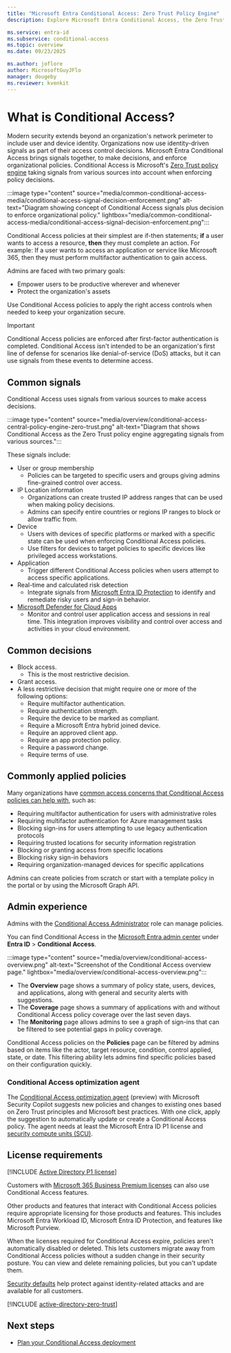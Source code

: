 ```yaml
---
title: "Microsoft Entra Conditional Access: Zero Trust Policy Engine"
description: Explore Microsoft Entra Conditional Access, the Zero Trust policy engine that integrates signals to secure access to resources.

ms.service: entra-id
ms.subservice: conditional-access
ms.topic: overview
ms.date: 09/23/2025

ms.author: joflore
author: MicrosoftGuyJFlo
manager: dougeby
ms.reviewer: kvenkit
---
```

# What is Conditional Access?

Modern security extends beyond an organization's network perimeter to include user and device identity. Organizations now use identity-driven signals as part of their access control decisions. Microsoft Entra Conditional Access brings signals together, to make decisions, and enforce organizational policies. Conditional Access is Microsoft's [Zero Trust policy engine](/security/zero-trust/deploy/identity) taking signals from various sources into account when enforcing policy decisions.

:::image type="content" source="media/common-conditional-access-media/conditional-access-signal-decision-enforcement.png" alt-text="Diagram showing concept of Conditional Access signals plus decision to enforce organizational policy." lightbox="media/common-conditional-access-media/conditional-access-signal-decision-enforcement.png":::

Conditional Access policies at their simplest are if-then statements; **if** a user wants to access a resource, **then** they must complete an action. For example: If a user wants to access an application or service like Microsoft 365, then they must perform multifactor authentication to gain access.

Admins are faced with two primary goals:

- Empower users to be productive wherever and whenever
- Protect the organization's assets

Use Conditional Access policies to apply the right access controls when needed to keep your organization secure.

> [!IMPORTANT]
> Conditional Access policies are enforced after first-factor authentication is completed. Conditional Access isn't intended to be an organization's first line of defense for scenarios like denial-of-service (DoS) attacks, but it can use signals from these events to determine access.

## Common signals

Conditional Access uses signals from various sources to make access decisions. 

:::image type="content" source="media/overview/conditional-access-central-policy-engine-zero-trust.png" alt-text="Diagram that shows Conditional Access as the Zero Trust policy engine aggregating signals from various sources.":::

These signals include:

- User or group membership
   - Policies can be targeted to specific users and groups giving admins fine-grained control over access.
- IP Location information
   - Organizations can create trusted IP address ranges that can be used when making policy decisions. 
   - Admins can specify entire countries or regions IP ranges to block or allow traffic from.
- Device
   - Users with devices of specific platforms or marked with a specific state can be used when enforcing Conditional Access policies.
   - Use filters for devices to target policies to specific devices like privileged access workstations.
- Application
   - Trigger different Conditional Access policies when users attempt to access specific applications.
- Real-time and calculated risk detection
   - Integrate signals from [Microsoft Entra ID Protection](~/id-protection/overview-identity-protection.md) to identify and remediate risky users and sign-in behavior.
- [Microsoft Defender for Cloud Apps](/defender-cloud-apps/what-is-defender-for-cloud-apps)
   - Monitor and control user application access and sessions in real time. This integration improves visibility and control over access and activities in your cloud environment.

## Common decisions

- Block access.
   - This is the most restrictive decision.
- Grant access.
- A less restrictive decision that might require one or more of the following options:
   - Require multifactor authentication.
   - Require authentication strength.
   - Require the device to be marked as compliant.
   - Require a Microsoft Entra hybrid joined device.
   - Require an approved client app.
   - Require an app protection policy.
   - Require a password change.
   - Require terms of use.

## Commonly applied policies

Many organizations have [common access concerns that Conditional Access policies can help with](concept-conditional-access-policy-common.md), such as:

- Requiring multifactor authentication for users with administrative roles
- Requiring multifactor authentication for Azure management tasks
- Blocking sign-ins for users attempting to use legacy authentication protocols
- Requiring trusted locations for security information registration
- Blocking or granting access from specific locations
- Blocking risky sign-in behaviors
- Requiring organization-managed devices for specific applications

Admins can create policies from scratch or start with a template policy in the portal or by using the Microsoft Graph API.

<a name='admin-experience'></a>

## Admin experience

Admins with the [Conditional Access Administrator](~/identity/role-based-access-control/permissions-reference.md#conditional-access-administrator) role can manage policies.

You can find Conditional Access in the [Microsoft Entra admin center](https://entra.microsoft.com) under **Entra ID** > **Conditional Access**.

:::image type="content" source="media/overview/conditional-access-overview.png" alt-text="Screenshot of the Conditional Access overview page." lightbox="media/overview/conditional-access-overview.png":::

- The **Overview** page shows a summary of policy state, users, devices, and applications, along with general and security alerts with suggestions.
- The **Coverage** page shows a summary of applications with and without Conditional Access policy coverage over the last seven days.
- The **Monitoring** page allows admins to see a graph of sign-ins that can be filtered to see potential gaps in policy coverage.

Conditional Access policies on the **Policies** page can be filtered by admins based on items like the actor, target resource, condition, control applied, state, or date. This filtering ability lets admins find specific policies based on their configuration quickly.

### Conditional Access optimization agent

The [Conditional Access optimization agent](agent-optimization.md) (preview) with Microsoft Security Copilot suggests new policies and changes to existing ones based on Zero Trust principles and Microsoft best practices. With one click, apply the suggestion to automatically update or create a Conditional Access policy. The agent needs at least the Microsoft Entra ID P1 license and [security compute units (SCU)](/copilot/security/manage-usage).

## License requirements

[!INCLUDE [Active Directory P1 license](~/includes/entra-p1-license.md)]

Customers with [Microsoft 365 Business Premium licenses](/office365/servicedescriptions/office-365-service-descriptions-technet-library) can also use Conditional Access features.

Other products and features that interact with Conditional Access policies require appropriate licensing for those products and features. This includes Microsoft Entra Workload ID, Microsoft Entra ID Protection, and features like Microsoft Purview.

When the licenses required for Conditional Access expire, policies aren't automatically disabled or deleted. This lets customers migrate away from Conditional Access policies without a sudden change in their security posture. You can view and delete remaining policies, but you can't update them.

[Security defaults](~/fundamentals/security-defaults.md) help protect against identity-related attacks and are available for all customers.  

[!INCLUDE [active-directory-zero-trust](~/includes/entra-zero-trust.md)]

## Next steps

- [Plan your Conditional Access deployment](plan-conditional-access.md)
